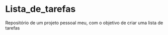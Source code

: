 # Lista_de_tarefas
Repositório de um projeto pessoal meu, com o objetivo de criar uma lista de tarefas
